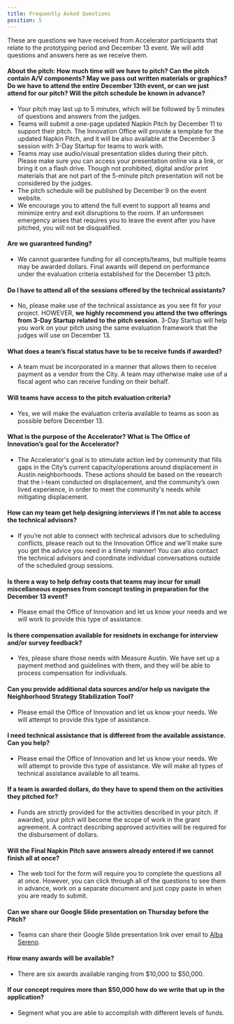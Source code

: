 ```yaml
---
title: Frequently Asked Questions 
position: 5
---
```


These are questions we have received from Accelerator participants that relate to the prototyping period and December 13 event. We will add questions and answers here as we receive them.

#### About the pitch: How much time will we have to pitch? Can the pitch contain A/V components? May we pass out written materials or graphics? Do we have to attend the entire December 13th event, or can we just attend for our pitch? Will the pitch schedule be known in advance? 

* Your pitch may last up to 5 minutes, which will be followed by 5 minutes of questions and answers from the judges.  
* Teams will submit a one-page updated Napkin Pitch by December 11 to support their pitch. The Innovation Office will provide a template for the updated Napkin Pitch, and it will be also available at the December 3 session with 3-Day Startup for teams to work with.
* Teams may use audio/visual presentation slides during their pitch. Please make sure you can access your presentation online via a link, or bring it on a flash drive. Though not prohibited, digital and/or print materials that are not part of the 5-minute pitch presentation will not be considered by the judges.
* The pitch schedule will be published by December 9 on the event website. 
* We encourage you to attend the full event to support all teams and minimize entry and exit disruptions to the room. If an unforeseen emergency arises that requires you to leave the event after you have pitched, you will not be disqualified. 
    
#### Are we guaranteed funding?

* We cannot guarantee funding for all concepts/teams, but multiple teams may be awarded dollars. Final awards will depend on performance under the evaluation criteria established for the December 13 pitch.

#### Do I have to attend all of the sessions offered by the technical assistants?

* No, please make use of the technical assistance as you see fit for your project. HOWEVER, **we highly recommend you attend the two offerings from 3-Day Startup related to the pitch session.** 3-Day Startup will help you work on your pitch using the same evaluation framework that the judges will use on December 13.

#### What does a team’s fiscal status have to be to receive funds if awarded?

* A team must be incorporated in a manner that allows them to receive payment as a vendor from the City. A team may otherwise make use of a fiscal agent who can receive funding on their behalf.

#### Will teams have access to the pitch evaluation criteria?

* Yes, we will make the evaluation criteria available to teams as soon as possible before December 13.

#### What is the purpose of the Accelerator? What is The Office of Innovation’s goal for the Accelerator?

* The Accelerator's goal is to stimulate action led by community that fills gaps in the City’s current capacity/operations around displacement in Austin neighborhoods. These actions should be based on the research that the i-team conducted on displacement, and the community’s own lived experience, in order to meet the community's needs while mitigating displacement.

#### How can my team get help designing interviews if I’m not able to access the technical advisors?

* If you’re not able to connect with technical advisors due to scheduling conflicts, please reach out to the Innovation Office and we'll make sure you get the advice you need in a timely manner! You can also contact the technical advisors and coordinate individual conversations outside of the scheduled group sessions.

#### Is there a way to help defray costs that teams may incur for small miscellaneous expenses from concept testing in preparation for the December 13 event?

* Please email the Office of Innovation and let us know your needs and we will work to provide this type of assistance.

#### Is there compensation available for residnets in exchange for interview and/or survey feedback?

* Yes, please share those needs with Measure Austin. We have set up a payment method and guidelines with them, and they will be able to process compensation for individuals.

#### Can you provide additional data sources and/or help us navigate the Neighborhood Strategy Stabilization Tool?

* Please email the Office of Innovation and let us know your needs. We will attempt to provide this type of assistance.

#### I need technical assistance that is different from the available assistance. Can you help?

* Please email the Office of Innovation and let us know your needs. We will attempt to provide this type of assistance. We will make all types of technical assistance available to all teams.

#### If a team is awarded dollars, do they have to spend them on the activities they pitched for?

* Funds are strictly provided for the activities described in your pitch. If awarded, your pitch will become the scope of work in the grant agreement. A contract describing approved activities will be required for the disbursement of dollars.

#### Will the Final Napkin Pitch save answers already entered if we cannot finish all at once? 

* The web tool for the form will require you to complete the questions all at once. However, you can click through all of the questions to see them in advance, work on a separate document and just copy paste in when you are ready to submit. 
  
#### Can we share our Google Slide presentation on Thursday before the Pitch? 

* Teams can share their Google Slide presentation link over email to [Alba Sereno](mailto:alba.sereno@austintexas.gov). 

#### How many awards will be available? 

* There are six awards available ranging from $10,000 to $50,000. 

#### If our concept requires more than $50,000 how do we write that up in the application? 

* Segment what you are able to accomplish with different levels of funds.
